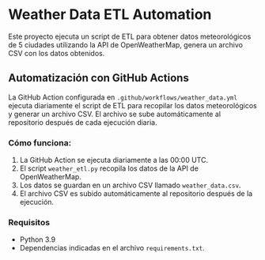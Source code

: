 # Weather Data ETL Automation

Este proyecto ejecuta un script de ETL para obtener datos meteorológicos de 5 ciudades utilizando la API de OpenWeatherMap, genera un archivo CSV con los datos obtenidos.

## Automatización con GitHub Actions

La GitHub Action configurada en `.github/workflows/weather_data.yml` ejecuta diariamente el script de ETL para recopilar los datos meteorológicos y generar un archivo CSV. El archivo se sube automáticamente al repositorio después de cada ejecución diaria.

### Cómo funciona:

1. La GitHub Action se ejecuta diariamente a las 00:00 UTC.
2. El script `weather_etl.py` recopila los datos de la API de OpenWeatherMap.
3. Los datos se guardan en un archivo CSV llamado `weather_data.csv`.
4. El archivo CSV es subido automáticamente al repositorio después de la ejecución.

### Requisitos

- Python 3.9
- Dependencias indicadas en el archivo `requirements.txt`.

